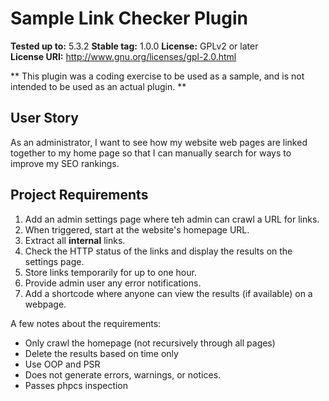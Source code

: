 # Sample Link Checker Plugin # 
**Tested up to:** 5.3.2 
**Stable tag:** 1.0.0
**License:** GPLv2 or later  
**License URI:** http://www.gnu.org/licenses/gpl-2.0.html  

** This plugin was a coding exercise to be used as a sample, and is not intended to be used as an actual plugin. **

## User Story ##

As an administrator, I want to see how my website web pages are linked together to my home page so that I can manually search for ways to improve my SEO rankings.

## Project Requirements ##

1. Add an admin settings page where teh admin can crawl a URL for links. 
2. When triggered, start at the website's homepage URL.
3. Extract all **internal** links. 
4. Check the HTTP status of the links and display the results on the settings page. 
5. Store links temporarily for up to one hour.
6. Provide admin user any error notifications.
7. Add a shortcode where anyone can view the results (if available) on a webpage.

A few notes about the requirements:

* Only crawl the homepage (not recursively through all pages)
* Delete the results based on time only
* Use OOP and PSR
* Does not generate errors, warnings, or notices.
* Passes phpcs inspection